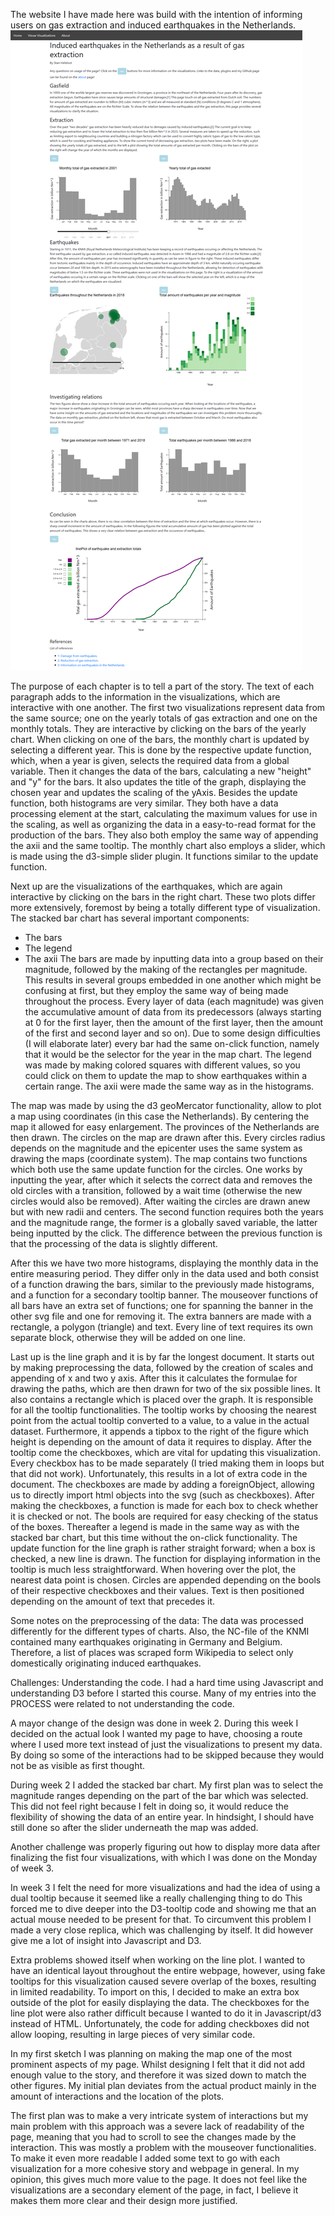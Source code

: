 The website I have made here was build with the intention of informing
users on gas extraction and induced earthquakes in the Netherlands.
![](https://github.com/stanhelsloot/project/blob/master/doc/screenshots/map.png)

The purpose of each chapter is to tell a part of the story. The text of each
paragraph adds to the information in the visualizations, which are interactive
with one another.
The first two visualizations represent data from the same
source; one on the yearly totals of gas extraction and one on the monthly totals.
They are interactive by clicking on the bars of the yearly chart. When clicking
on one of the bars, the monthly chart is updated by selecting a different year.
This is done by the respective update function, which, when a year is given,
selects the required data from a global variable. Then it changes the data
of the bars, calculating a new "height" and "y" for the bars. It also updates
the title of the graph, displaying the chosen year and updates the scaling of
the yAxis.
Besides the update function, both histograms are very similar. They both have
a data processing element at the start, calculating the maximum values for use
in the scaling, as well as organizing the data in a easy-to-read format for
the production of the bars. They also both employ the same way of appending
the axii and the same tooltip.
The monthly chart also employs a slider, which is made using the d3-simple slider
plugin. It functions similar to the update function.

Next up are the visualizations of the earthquakes, which are again interactive
by clicking on the bars in the right chart. These two plots differ more extensively,
foremost by being a totally different type of visualization.
The stacked bar chart has several important components:
- The bars
- The legend
- The axii
The bars are made by inputting data into a group based on their magnitude,
followed by the making of the rectangles per magnitude. This results in several
groups embedded in one another which might be confusing at first, but they employ
the same way of being made throughout the process. Every layer of data (each
  magnitude) was given the accumulative amount of data from its predecessors
  (always starting at 0 for the first layer, then the amount of the first layer,
    then the amount of the first and second layer and so on).
Due to some design difficulties (I will elaborate later) every bar had the same
on-click function, namely that it would be the selector for the year in the map chart.
The legend was made by making colored squares with different values, so you could
click on them to update the map to show earthquakes within a certain range.
The axii were made the same way as in the histograms.

The map was made by using the d3 geoMercator functionality, allow to plot a
map using coordinates (in this case the Netherlands). By centering the map it allowed for
easy enlargement. The provinces of the Netherlands are then drawn.
The circles on the map are drawn after this. Every circles radius depends
on the magnitude and the epicenter uses the same system as drawing the maps
(coordinate system).
The map contains two functions which both use the same update function for the
circles. One works by inputting the year, after which it selects the correct data
and removes the old circles with a transition, followed by a wait time (otherwise
  the new circles would also be removed). After waiting the circles are drawn
  anew but with new radii and centers.
The second function requires both the years and the magnitude range, the former
is a globally saved variable, the latter being inputted by the click. The difference
between the previous function is that the processing of the data is slightly different.

After this we have two more histograms, displaying the monthly data in the
entire measuring period. They differ only in the data used and both consist
of a function drawing the bars, similar to the previously made histograms, and
a function for a secondary tooltip banner. The mouseover functions of all bars
have an extra set of functions; one for spanning the banner in the other
svg file and one for removing it. The extra banners are made with a rectangle,
a polygon (triangle) and text. Every line of text requires its own separate
block, otherwise they will be added on one line.

Last up is the line graph and it is by far the longest document. It starts out
by making preprocessing the data, followed by the creation of scales and
appending of x and two y axis. After this it calculates the formulae for
drawing the paths, which are then drawn for two of the six possible lines.
It also contains a rectangle which is placed over the graph. It is responsible for all the tooltip functionalities. The tooltip works by choosing the nearest point
from the actual tooltip converted to a value, to a value in the actual dataset.
Furthermore, it appends a tipbox to the right of the figure which height is depending on the amount of data it requires to display.
After the tooltip come the checkboxes, which are vital for updating this visualization. Every checkbox has to be made separately (I tried making them in loops but that did not work).
Unfortunately, this results in a lot of extra code in the document. The
checkboxes are made by adding a foreignObject, allowing us to directly import
html objects into the svg (such as checkboxes). After making the checkboxes,
a function is made for each box to check whether it is checked or not. The bools
are required for easy checking of the status of the boxes. Thereafter a legend
is made in the same way as with the stacked bar chart, but this time without
the on-click functionality.
The update function for the line graph is rather straight forward; when a box
is checked, a new line is drawn.
The function for displaying information in the tooltip is much less straightforward. When hovering over the plot, the nearest data point is chosen. Circles are appended
depending on the bools of their respective checkboxes and their values. Text is then
positioned depending on the amount of text that precedes it.

Some notes on the preprocessing of the data:
The data was processed differently for the different types of charts.
Also, the NC-file of the KNMI contained many earthquakes originating
in Germany and Belgium. Therefore, a list of places was scraped form Wikipedia
to select only domestically originating induced earthquakes.

Challenges:
Understanding the code. I had a hard time using Javascript and understanding
D3 before I started this course. Many of my entries into the PROCESS were
related to not understanding the code.

A mayor change of the design was done in week 2. During this week I decided
on the actual look I wanted my page to have, choosing a route where I used
more text instead of just the visualizations to present my data. By doing so
some of the interactions had to be skipped because they would not be as
visible as first thought.

During week 2 I added the stacked bar chart. My first plan was to select the
magnitude ranges depending on the part of the bar which was selected. This
did not feel right because I felt in doing so, it would reduce the flexibility
of showing the data of an entire year. In hindsight, I should have still done
so after the slider underneath the map was added.

Another challenge was properly figuring out how to display more data after finalizing the
fist four visualizations, with which I was done on the Monday of week 3.

In week 3 I felt the need for more visualizations and had the idea of using
a dual tooltip because it seemed like a really challenging thing to do
This forced me to dive deeper into the D3-tooltip code and
showing me that an actual mouse needed to be present for that. To circumvent
this problem I made a very close replica, which was challenging by itself.
It did however give me a lot of insight into Javascript and D3.

Extra problems showed itself when working on the line plot. I wanted to
have an identical layout throughout the entire webpage, however, using fake
tooltips for this visualization caused severe overlap of the boxes, resulting in
limited readability. To import on this, I decided to make an extra box outside
of the plot for easily displaying the data. The checkboxes for the line plot
were also rather difficult because I wanted to do it in Javascript/d3 instead
of HTML. Unfortunately, the code for adding checkboxes did not allow looping,
resulting in large pieces of very similar code.

In my first sketch I was planning on making the map one of the most prominent
aspects of my page. Whilst designing I felt that it did not add enough value
to the story, and therefore it was sized down to match the other figures.
My initial plan deviates from the actual product mainly in the amount of interactions and the location of the plots.

The first plan was to make a very intricate system of interactions but my main
problem with this approach was a severe lack of readability of the page, meaning
that you had to scroll to see the changes made by the interaction. This was mostly
a problem with the mouseover functionalities. To make it even more readable I
added some text to go with each visualization for a more cohesive story and
webpage in general. In my opinion, this gives much more value to the page. It
does not feel like the visualizations are a secondary element of the page, in fact,
I believe it makes them more clear and their design more justified.
